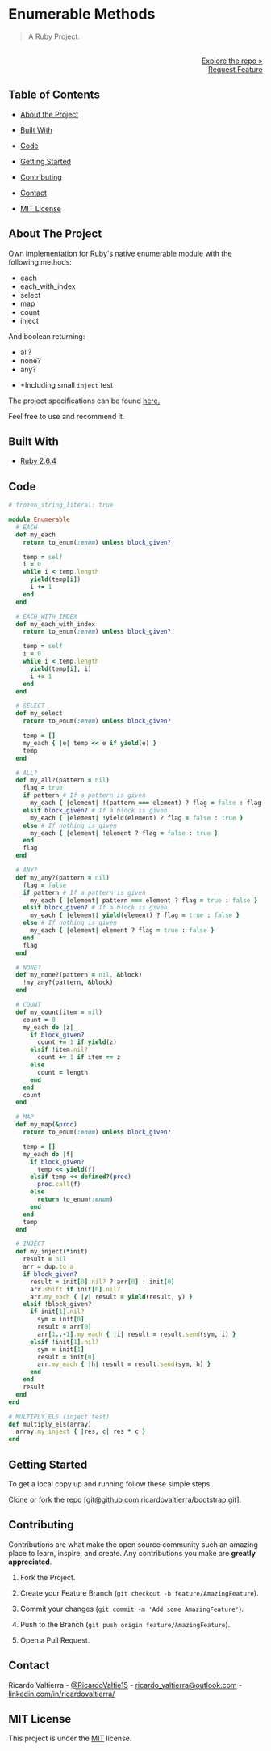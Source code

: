 # Enumerable Methods

> A Ruby Project.

<p align="right">
  <br>
  <a href="https://github.com/ricardovaltierra/enumerable">Explore the repo »</a>
  <br>
  <a href="https://github.com/ricardovaltierra/enumerable/issues">Request Feature</a>
</p>

## Table of Contents

* [About the Project](#about-the-project)

* [Built With](#built-with)

* [Code](#code)

* [Getting Started](#getting-started)

* [Contributing](#contributing)

* [Contact](#contact)

* [MIT License](#mit-license)

## About The Project

Own implementation for Ruby's native enumerable module with the following methods:

- each
- each_with_index 
- select
- map
- count
- inject

And boolean returning:

- all?
- none?
- any?

* *Including small `inject` test

The project specifications can be found [here.](https://github.com/TheOdinProject/curriculum/blob/master/ruby_programming/archive/basic_ruby/project_advanced_building_blocks.md)

Feel free to use and recommend it.

## Built With

* [Ruby 2.6.4](https://www.ruby-lang.org/en/news/2019/08/28/ruby-2-6-4-released/)

## Code

```ruby
# frozen_string_literal: true

module Enumerable
  # EACH
  def my_each
    return to_enum(:enum) unless block_given?

    temp = self
    i = 0
    while i < temp.length
      yield(temp[i])
      i += 1
    end
  end

  # EACH_WITH_INDEX
  def my_each_with_index
    return to_enum(:enum) unless block_given?

    temp = self
    i = 0
    while i < temp.length
      yield(temp[i], i)
      i += 1
    end
  end

  # SELECT
  def my_select
    return to_enum(:enum) unless block_given?

    temp = []
    my_each { |e| temp << e if yield(e) }
    temp
  end

  # ALL?
  def my_all?(pattern = nil)
    flag = true
    if pattern # If a pattern is given
      my_each { |element| !(pattern === element) ? flag = false : flag = true }
    elsif block_given? # If a block is given
      my_each { |element| !yield(element) ? flag = false : true }
    else # If nothing is given
      my_each { |element| !element ? flag = false : true }
    end
    flag
  end

  # ANY?
  def my_any?(pattern = nil)
    flag = false
    if pattern # If a pattern is given
      my_each { |element| pattern === element ? flag = true : false }
    elsif block_given? # If a block is given
      my_each { |element| yield(element) ? flag = true : false }
    else # If nothing is given
      my_each { |element| element ? flag = true : false }
    end
    flag
  end

  # NONE?
  def my_none?(pattern = nil, &block)
    !my_any?(pattern, &block)
  end

  # COUNT
  def my_count(item = nil)
    count = 0
    my_each do |z|
      if block_given?
        count += 1 if yield(z)
      elsif !item.nil?
        count += 1 if item == z
      else
        count = length
      end
    end
    count
  end

  # MAP
  def my_map(&proc)
    return to_enum(:enum) unless block_given?

    temp = []
    my_each do |f|
      if block_given?
        temp << yield(f)
      elsif temp << defined?(proc)
        proc.call(f)
      else
        return to_enum(:enum)
      end
    end
    temp
  end

  # INJECT
  def my_inject(*init)
    result = nil
    arr = dup.to_a
    if block_given?
      result = init[0].nil? ? arr[0] : init[0]
      arr.shift if init[0].nil?
      arr.my_each { |y| result = yield(result, y) }
    elsif !block_given?
      if init[1].nil?
        sym = init[0]
        result = arr[0]
        arr[1..-1].my_each { |i| result = result.send(sym, i) }
      elsif !init[1].nil?
        sym = init[1]
        result = init[0]
        arr.my_each { |h| result = result.send(sym, h) }
      end
    end
    result
  end
end

# MULTIPLY_ELS (inject test)
def multiply_els(array)
  array.my_inject { |res, c| res * c }
end
```


## Getting Started

To get a local copy up and running follow these simple steps.

Clone or fork the <a href="https://github.com/ricardovaltierra/bootstrap/">repo</a> [git@github.com:ricardovaltierra/bootstrap.git].

## Contributing

Contributions are what make the open source community such an amazing place to learn, inspire, and create. Any contributions you make are **greatly appreciated**.

1. Fork the Project.

2. Create your Feature Branch (`git checkout -b feature/AmazingFeature`).

3. Commit your changes (`git commit -m 'Add some AmazingFeature'`).

4. Push to the Branch (`git push origin feature/AmazingFeature`).

5. Open a Pull Request.

## Contact

Ricardo Valtierra - [@RicardoValtie15](https://twitter.com/RicardoValtie15) - ricardo_valtierra@outlook.com  - [linkedin.com/in/ricardovaltierra/](https://www.linkedin.com/in/ricardovaltierra/)

## MIT License

This project is under the [MIT](LICENSE) license.

